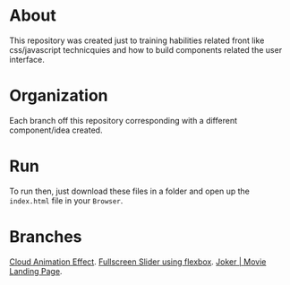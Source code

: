 # About
This repository was created just to training habilities related front like css/javascript technicquies and how to build components related the user interface.

# Organization
Each branch off this repository corresponding with a different component/idea created.

# Run
To run then, just download these files in a folder and open up the `index.html` file in your `Browser`.

# Branches
[Cloud Animation Effect](https://github.com/joaofanchini/front-ui/tree/cloud-animation-effect).
[Fullscreen Slider using flexbox](https://github.com/joaofanchini/front-ui/tree/fullscreen-slider-using-flex-box).
[Joker | Movie Landing Page](https://github.com/joaofanchini/front-ui/tree/movie-landing-page).
